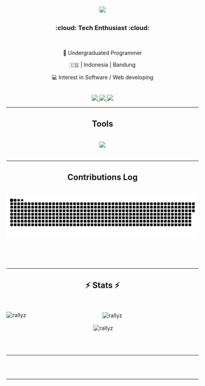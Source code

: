 <h1 align="center">
    <img src="https://readme-typing-svg.herokuapp.com?font=MonoLisa&weight=500&size=35&duration=4000&pause=1000&color=F7F7F7&background=000000A7&center=true&vCenter=true&random=false&width=700&height=80&lines=Hello+World!%F0%9F%91%8B;I'm+Rayhan+Maulana+Herdiansyah;" 
      />
</h1>
<h3 align="center"> :cloud: Tech Enthusiast :cloud: </h3>
<br/>

<div align="center">

 <p>  🔰 Undergraduated Programmer </p>
 <p>  🇮🇩 | Indonesia | Bandung </p>
 <p> 💻 Interest in Software / Web developing </p> 

<br/>

<div align="center"> 
  <a href="mailto:rayhanmaulanah3@gmail.com">
    <img src="https://img.shields.io/badge/Gmail-333333?style=for-the-badge&logo=gmail&logoColor=red" />
  </a>
  <a href="https://www.linkedin.com/in/rayhan-maulana-herdiansyah" target="_blank">
    <img src="https://img.shields.io/badge/LinkedIn-0077B5?style=for-the-badge&logo=linkedin&logoColor=white" target="_blank" />
  </a>
  <a href="https://wa.me/085703032857">
    <img src="https://img.shields.io/badge/WhatsApp-25D366?style=for-the-badge&logo=whatsapp&logoColor=white" target="_blank" />
  </a>
</div>

<hr/>

<h2 align="center"> Tools </h2>
<br/>
<div align="center">
    <img src="https://skillicons.dev/icons?i=js,php,java,py,go,cpp,cs,wordpress,html,css,bootstrap,react,qt,cmake,tailwind,laravel,nodejs,nextjs,flutter,docker,tensorflow,unity,matlab,arduino,git,github,postman,selenium,mysql,mongodb,sqlite,firebase,vscode,ps,ai,ae,au,pr,xd,blender,figma,," />
</div>

<br/>
<hr/>

<div align="center">
  <h2> Contributions Log </h2>
  <br>
  <img alt="snake eating my contributions" src="https://raw.githubusercontent.com/rallyz/rallyz/output/github-contribution-grid-snake.svg" />
  
  <br/><br/><br/>
</div>

<hr/>

<h2 align="center">⚡ Stats ⚡</h2>
<br>
<div align=center>   
    <p><img align="left" src="https://github-readme-stats.vercel.app/api/top-langs?username=rallyz&show_icons=true&theme=dark&locale=en&layout=compact" alt="rallyz" /></p>
    <p><img align="center" src="https://github-readme-streak-stats.herokuapp.com/?user=rallyz&theme=dark" alt="rallyz" /></p>
    <p>&nbsp;<img align="center" src="https://github-readme-stats.vercel.app/api?username=rallyz&show_icons=true&theme=dark&locale=en" alt="rallyz" /></p>
</div>

<br/><br/>
<hr/>

<br/><br/>
<hr/>
